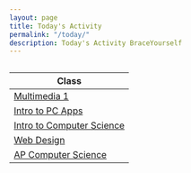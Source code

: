 ```yaml
---
layout: page
title: Today's Activity
permalink: "/today/"
description: Today's Activity BraceYourself
---
```



<div class="section" markdown="1">

<h2 id="date"></h2>

<div class="class-table-alt" markdown="1">

| Class                                        |
|----------------------------------------------|
| [Multimedia 1](/mm1/today)                   |
| [Intro to PC Apps](/pc_apps/today)           |
| [Intro to Computer Science](/intro_cs/today) |
| [Web Design](/web/today)                     |
| [AP Computer Science](/apcs/today)           |


</div>
</div>

<!--
[Exit Form](https://docs.google.com/a/dcsdk12.org/forms/d/12pt-Aagatoci-g7UnAkfPKtoRXBcFVJpKKAUR71bN-g/viewform)
-->

<script src="/public/js/today.js"></script>